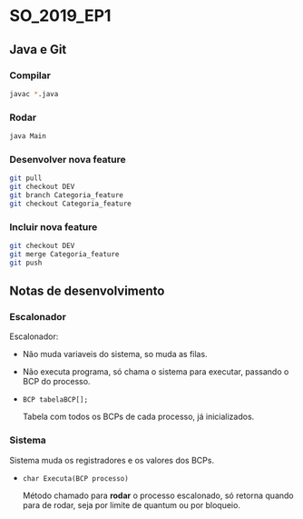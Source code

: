 # SO_2019_EP1

## Java e Git

### Compilar

```sh
javac *.java
```

### Rodar

```sh
java Main
```

### Desenvolver nova feature

```sh
git pull
git checkout DEV
git branch Categoria_feature
git checkout Categoria_feature
```

### Incluir nova feature

```sh
git checkout DEV
git merge Categoria_feature
git push
```

## Notas de desenvolvimento

### Escalonador

Escalonador:

* Não muda variaveis do sistema, so muda as filas. 

* Não executa programa, só chama o sistema para executar, passando o BCP do processo.


* ```BCP tabelaBCP[];```

    Tabela com todos os BCPs de cada processo, já inicializados.

### Sistema

Sistema muda os registradores e os valores dos BCPs.

* ```char Executa(BCP processo)```

    Método chamado para __rodar__ o processo escalonado, só retorna quando para de rodar, seja por limite de quantum ou por bloqueio.




